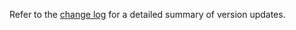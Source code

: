 

Refer to the [change log](https://github.com/olivierfriard/BORIS/wiki/BORIS-change-log-v.8) for a detailed summary of version updates.


